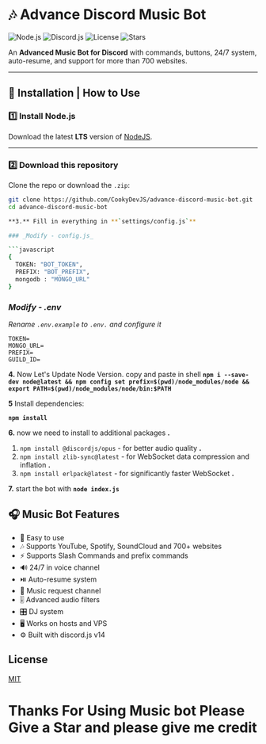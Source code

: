 # 🎶 Advance Discord Music Bot

![Node.js](https://img.shields.io/badge/Node.js-LTS-green?logo=node.js)
![Discord.js](https://img.shields.io/badge/discord.js-v14-blue?logo=discord)
![License](https://img.shields.io/badge/License-MIT-yellow?logo=open-source-initiative)
![Stars](https://img.shields.io/github/stars/yourusername/advance-discord-music-bot?style=social)

An **Advanced Music Bot for Discord** with commands, buttons, 24/7 system, auto-resume, and support for more than 700 websites.

---

## 🚀 Installation | How to Use

### 1️⃣ Install Node.js
Download the latest **LTS** version of [NodeJS](https://nodejs.org/en/).

---

### 2️⃣ Download this repository
Clone the repo or download the `.zip`:
```bash
git clone https://github.com/CookyDevJS/advance-discord-music-bot.git
cd advance-discord-music-bot

**3.** Fill in everything in **`settings/config.js`**

### _Modify - config.js_

```javascript
{
  TOKEN: "BOT_TOKEN",
  PREFIX: "BOT_PREFIX",
  mongodb : "MONGO_URL"
}
```

### _Modify - .env_

_*Rename `.env.example` to `.env.` and configure it*_

```env
TOKEN=
MONGO_URL=
PREFIX=
GUILD_ID=
```

**4.** Now Let's Update Node Version. copy and paste in shell **`npm i --save-dev node@latest && npm config set prefix=$(pwd)/node_modules/node && export PATH=$(pwd)/node_modules/node/bin:$PATH`**

**5️** Install dependencies:

**``npm install``**

**6.** now we need to install to additional packages **.** <br/>

1.  `npm install @discordjs/opus` - for better audio quality **.** <br/>
2.  `npm install zlib-sync@latest` - for WebSocket data compression and inflation **.** <br/>
3.  `npm install erlpack@latest` - for significantly faster WebSocket **.** <br/>

**7.** start the bot with **`node index.js`**

## 🎧 Music Bot Features

- 🎵 Easy to use
- 🎶 Supports YouTube, Spotify, SoundCloud and 700+ websites
- ⚡ Supports Slash Commands and prefix commands
- 🔊 24/7 in voice channel
- ⏯️ Auto-resume system
- 📌 Music request channel
- 🎚️ Advanced audio filters
- 🎛️ DJ system
- 🖥️ Works on hosts and VPS
- ⚙️ Built with discord.js v14


## License

[MIT](https://choosealicense.com/licenses/mit/)

# Thanks For Using Music bot Please Give a Star and please give me credit
